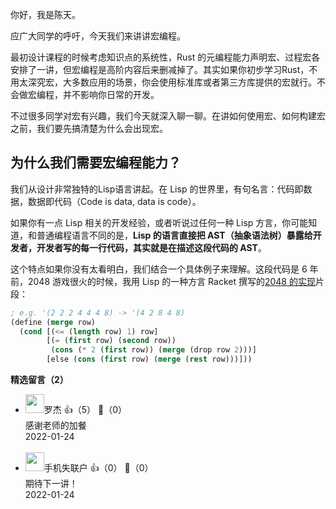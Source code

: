 你好，我是陈天。

应广大同学的呼吁，今天我们来讲讲宏编程。

最初设计课程的时候考虑知识点的系统性，Rust 的元编程能力声明宏、过程宏各安排了一讲，但宏编程是高阶内容后来删减掉了。其实如果你初步学习Rust，不用太深究宏，大多数应用的场景，你会使用标准库或者第三方库提供的宏就行。不会做宏编程，并不影响你日常的开发。

不过很多同学对宏有兴趣，我们今天就深入聊一聊。在讲如何使用宏、如何构建宏之前，我们要先搞清楚为什么会出现宏。

## 为什么我们需要宏编程能力？

我们从设计非常独特的Lisp语言讲起。在 Lisp 的世界里，有句名言：代码即数据，数据即代码（Code is data, data is code）。

如果你有一点 Lisp 相关的开发经验，或者听说过任何一种 Lisp 方言，你可能知道，和普通编程语言不同的是，**Lisp 的语言直接把 AST（抽象语法树）暴露给开发者，开发者写的每一行代码，其实就是在描述这段代码的 AST**。

这个特点如果你没有太看明白，我们结合一个具体例子来理解。这段代码是 6 年前，2048 游戏很火的时候，我用 Lisp 的一种方言 Racket 撰写的[2048 的实现](https://github.com/tyrchen/racket-book/blob/master/code/my-2048.rkt)片段：

```lisp
; e.g. '(2 2 2 4 4 4 8) -> '(4 2 8 4 8)
(define (merge row)
  (cond [(<= (length row) 1) row]
        [(= (first row) (second row))
         (cons (* 2 (first row)) (merge (drop row 2)))]
        [else (cons (first row) (merge (rest row)))]))
```
<div><strong>精选留言（2）</strong></div><ul>
<li><img src="https://static001.geekbang.org/account/avatar/00/14/26/27/eba94899.jpg" width="30px"><span>罗杰</span> 👍（5） 💬（0）<div>感谢老师的加餐</div>2022-01-24</li><br/><li><img src="https://static001.geekbang.org/account/avatar/00/13/34/c3/ed5881c6.jpg" width="30px"><span>手机失联户</span> 👍（0） 💬（0）<div>期待下一讲！</div>2022-01-24</li><br/>
</ul>